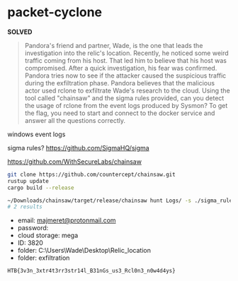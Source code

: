 # packet-cyclone

**SOLVED**

> Pandora's friend and partner, Wade, is the one that leads the investigation into the relic's location. 
> Recently, he noticed some weird traffic coming from his host. 
> That led him to believe that his host was compromised. 
> After a quick investigation, his fear was confirmed. 
> Pandora tries now to see if the attacker caused the suspicious traffic during the exfiltration phase. 
> Pandora believes that the malicious actor used rclone to exfiltrate Wade's research to the cloud. 
> Using the tool called "chainsaw" and the sigma rules provided, can you detect the usage of rclone from the event logs produced by Sysmon? 
> To get the flag, you need to start and connect to the docker service and answer all the questions correctly.

windows event logs

sigma rules? https://github.com/SigmaHQ/sigma

https://github.com/WithSecureLabs/chainsaw

```sh
git clone https://github.com/countercept/chainsaw.git
rustup update
cargo build --release

~/Downloads/chainsaw/target/release/chainsaw hunt Logs/ -s ./sigma_rules/ --mapping ~/Downloads/chainsaw/mappings/sigma-event-logs-all.yml
# 2 results
```

- email: majmeret@protonmail.com
- password: 
- cloud storage: mega
- ID: 3820
- folder: C:\Users\Wade\Desktop\Relic_location
- folder: exfiltration

`HTB{3v3n_3xtr4t3rr3str14l_B31nGs_us3_Rcl0n3_n0w4d4ys}`
